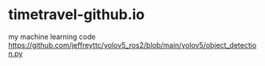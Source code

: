# timetravel-github.io
my machine learning code
https://github.com/jeffreyttc/yolov5_ros2/blob/main/yolov5/object_detection.py
